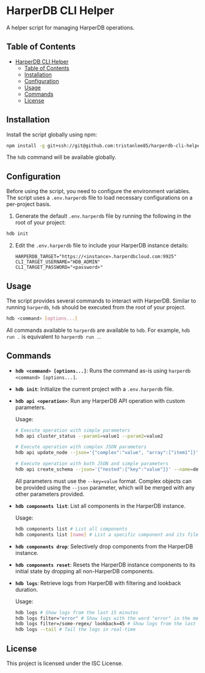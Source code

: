 # HarperDB CLI Helper

A helper script for managing HarperDB operations.

## Table of Contents

- [HarperDB CLI Helper](#harperdb-cli-helper)
  - [Table of Contents](#table-of-contents)
  - [Installation](#installation)
  - [Configuration](#configuration)
  - [Usage](#usage)
  - [Commands](#commands)
  - [License](#license)

## Installation

Install the script globally using npm:

```bash
npm install -g git+ssh://git@github.com:tristanlee85/harperdb-cli-helper.git#main
```

The `hdb` command will be available globally.

## Configuration

Before using the script, you need to configure the environment variables. The script uses a `.env.harperdb` file to load necessary configurations on a per-project basis.

1. Generate the default `.env.harperdb` file by running the following in the root of your project:

```bash
hdb init
```

2. Edit the `.env.harperdb` file to include your HarperDB instance details:

   ```plaintext
   HARPERDB_TARGET="https://<instance>.harperdbcloud.com:9925"
   CLI_TARGET_USERNAME="HDB_ADMIN"
   CLI_TARGET_PASSWORD="<password>"
   ```

## Usage

The script provides several commands to interact with HarperDB. Similar to running `harperdb`, `hdb` should be executed from the root of your project.

```bash
hdb <command> [options...]
```

All commands available to `harperdb` are available to `hdb`. For example, `hdb run .` is equivalent to `harperdb run .`.

## Commands

- **`hdb <command> [options...]`**: Runs the command as-is using `harperdb <command> [options...]`.
- **`hdb init`**: Initialize the current project with a `.env.harperdb` file.
- **`hdb api <operation>`**: Run any HarperDB API operation with custom parameters.

  Usage:

  ```bash
  # Execute operation with simple parameters
  hdb api cluster_status --param1=value1 --param2=value2

  # Execute operation with complex JSON parameters
  hdb api update_node --json='{"complex":"value", "array":["item1"]}' --hostname=server1

  # Execute operation with both JSON and simple parameters
  hdb api create_schema --json='{"nested":{"key":"value"}}' --name=dev
  ```

  All parameters must use the `--key=value` format. Complex objects can be provided using the `--json` parameter, which will be merged with any other parameters provided.

- **`hdb components list`**: List all components in the HarperDB instance.

  Usage:

  ```bash
  hdb components list # List all components
  hdb components list [name] # List a specific component and its file structure
  ```

- **`hdb components drop`**: Selectively drop components from the HarperDB instance.

- **`hdb components reset`**: Resets the HarperDB instance components to its initial state by dropping all non-HarperDB components.
- **`hdb logs`**: Retrieve logs from HarperDB with filtering and lookback duration.

  Usage:

  ```bash
  hdb logs # Show logs from the last 15 minutes
  hdb logs filter="error" # Show logs with the word "error" in the message
  hdb logs filter=/some-regex/ lookback=45 # Show logs from the last 45 minutes matching the expression in the message
  hdb logs --tail # Tail the logs in real-time
  ```

## License

This project is licensed under the ISC License.
